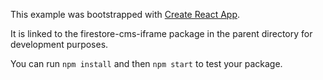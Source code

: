 This example was bootstrapped with [Create React App](https://github.com/facebook/create-react-app).

It is linked to the firestore-cms-iframe package in the parent directory for development purposes.

You can run `npm install` and then `npm start` to test your package.

